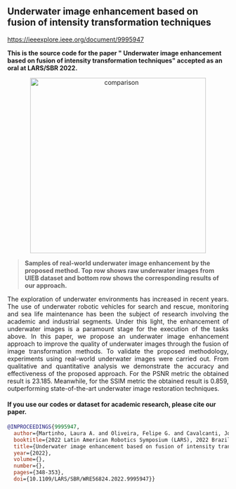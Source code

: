 ## Underwater image enhancement based on fusion of intensity transformation techniques

https://ieeexplore.ieee.org/document/9995947

**This is the source code for the paper " Underwater image enhancement based on fusion of intensity transformation techniques" accepted as an oral at LARS/SBR 2022.**

<p align="center"> 
    <img alt="comparison" width="400" src="https://user-images.githubusercontent.com/65466643/192799475-e141ee50-bb13-4049-aff1-7dec78118175.png"><br>
</p>

> **Samples of real-world underwater image enhancement by the proposed method. Top row shows raw underwater images from UIEB dataset and bottom row shows the corresponding results of our approach.**

<p align="justify"> 
The exploration of underwater environments has increased in recent years. The use of underwater robotic vehicles for search and rescue, monitoring and sea life maintenance has been the subject of research involving the academic and industrial segments. Under this light, the enhancement of underwater images is a paramount stage for the execution of the tasks above. In this paper, we propose an underwater image enhancement approach to improve the quality of underwater images through the fusion of image transformation methods. To validate the proposed methodology, experiments using real-world underwater images were carried out. From qualitative and quantitative analysis we demonstrate the accuracy and effectiveness of the proposed approach. For the PSNR metric the obtained result is 23.185. Meanwhile, for the SSIM metric the obtained result is 0.859, outperforming state-of-the-art underwater image restoration techniques.
</p>

#### If you use our codes or dataset for academic research, please cite our paper.

```bibtex 
@INPROCEEDINGS{9995947,
  author={Martinho, Laura A. and Oliveira, Felipe G. and Cavalcanti, João M. B. and Pio, José L. S.},
  booktitle={2022 Latin American Robotics Symposium (LARS), 2022 Brazilian Symposium on Robotics (SBR), and 2022 Workshop on Robotics in Education (WRE)}, 
  title={Underwater image enhancement based on fusion of intensity transformation techniques}, 
  year={2022},
  volume={},
  number={},
  pages={348-353},
  doi={10.1109/LARS/SBR/WRE56824.2022.9995947}}
```







